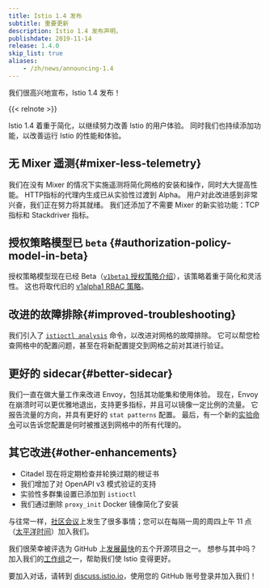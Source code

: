 ```yaml
---
title: Istio 1.4 发布
subtitle: 重要更新
description: Istio 1.4 发布声明。
publishdate: 2019-11-14
release: 1.4.0
skip_list: true
aliases:
    - /zh/news/announcing-1.4
---
```


我们很高兴地宣布，Istio 1.4 发布！

{{< relnote >}}

Istio 1.4 着重于简化，以继续努力改善 Istio 的用户体验。
同时我们也持续添加功能，以改善运行 Istio 的性能和体验。

## 无 Mixer 遥测{#mixer-less-telemetry}

我们在没有 Mixer 的情况下实施遥测将简化网格的安装和操作，同时大大提高性能。
HTTP指标的代理内生成已从实验性过渡到 Alpha。
用户对此改进感到非常兴奋，我们正在努力将其就绪。
我们还添加了不需要 Mixer 的新实验功能：TCP 指标和 Stackdriver 指标。

## 授权策略模型已 `beta` {#authorization-policy-model-in-beta}

授权策略模型现在已经 Beta（[`v1beta1` 授权策略介绍](/zh/blog/2019/v1beta1-authorization-policy/)），该策略着重于简化和灵活性。
这也将取代旧的 [v1alpha1 RBAC 策略](/zh/docs/reference/config/security/istio.rbac.v1alpha1/)。

## 改进的故障排除{#improved-troubleshooting}

我们引入了 [`istioctl analysis`](/zh/docs/ops/diagnostic-tools/istioctl-analyze/) 命令，以改进对网格的故障排除。
它可以帮您检查网格中的配置问题，甚至在将新配置提交到网格之前对其进行验证。

## 更好的 sidecar{#better-sidecar}

我们一直在做大量工作来改进 Envoy，包括其功能集和使用体验。
现在，Envoy 在崩溃时可以更优雅地退出，支持更多指标，并且可以镜像一定比例的流量。
它报告流量的方向，并具有更好的 `stat patterns` 配置。
最后，有一个新的[实验命令](/zh/docs/reference/commands/istioctl/#istioctl-experimental-wait)可以告诉您配置是何时被推送到网格中的所有代理的。

## 其它改进{#other-enhancements}

- Citadel 现在将定期检查并轮换过期的根证书
- 我们增加了对 OpenAPI v3 模式验证的支持
- 实验性多群集设置已添加到 `istioctl`
- 我们通过删除 `proxy_init` Docker 镜像简化了安装

与往常一样，[社区会议](https://github.com/istio/community#community-meeting)上发生了很多事情；您可以在每隔一周的周四上午 11 点（[太平洋时间](https://zh.wikipedia.org/zh-hans/%E5%A4%AA%E5%B9%B3%E6%B4%8B%E6%97%B6%E5%8C%BA)）加入我们。

我们很荣幸被评选为 GitHub 上[发展最快](https://octoverse.github.com/#top-and-trending-projects)的五个开源项目之一。
想参与其中吗？
加入我们的[工作组](https://github.com/istio/community/blob/master/WORKING-GROUPS.md)之一，帮助我们使 Istio 变得更好。

要加入对话，请转到 [discuss.istio.io](https://discuss.istio.io)，使用您的 GitHub 账号登录并加入我们！
